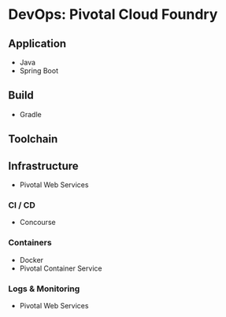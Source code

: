 # DevOps: Pivotal Cloud Foundry

## Application

- Java
- Spring Boot 

## Build 

- Gradle 

## Toolchain

## Infrastructure 

- Pivotal Web Services

### CI / CD 

- Concourse 

### Containers 

- Docker
- Pivotal Container Service 

### Logs & Monitoring 

- Pivotal Web Services
